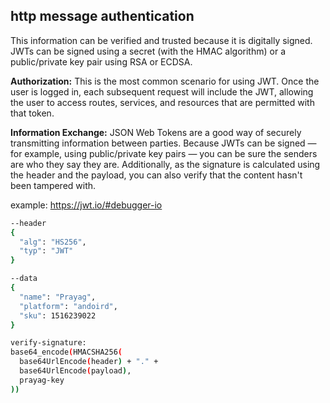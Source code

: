 http message authentication
--------------------

This information can be verified and trusted because it is digitally signed. 
JWTs can be signed using a secret (with the HMAC algorithm) or a public/private key pair using RSA or ECDSA.

**Authorization:** 
This is the most common scenario for using JWT. 
Once the user is logged in, each subsequent request will include the JWT, 
allowing the user to access routes, services, and resources that are permitted 
with that token.

**Information Exchange:** 
JSON Web Tokens are a good way of securely transmitting information between parties. 
Because JWTs can be signed — for example, using public/private key pairs — you can be sure the senders 
are who they say they are. Additionally, as the signature is calculated using the header and the payload, 
you can also verify that the content hasn't been tampered with.

example: https://jwt.io/#debugger-io
```bash
--header 
{
  "alg": "HS256",
  "typ": "JWT"
}

--data
{
  "name": "Prayag",
  "platform": "andoird",
  "sku": 1516239022
}

verify-signature: 
base64_encode(HMACSHA256(
  base64UrlEncode(header) + "." +
  base64UrlEncode(payload),
  prayag-key
))
```
